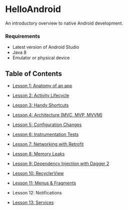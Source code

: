 # HelloAndroid

An introductory overview to native Android development.

### Requirements
  * Latest version of Android Studio
  * Java 8
  * Emulator or physical device
  
## Table of Contents
 * [Lesson 1: Anatomy of an app](lesson01/Lesson1_AnatomyOfAnApp.md/)
 
 * [Lesson 2: Activity Lifecycle](lesson02/Lesson2_ActivityLifecycle.md)
  
 * [Lesson 3: Handy Shortcuts](lesson03/Lesson3_HandyShortcuts.md)
 
 * [Lesson 4: Architecture (MVC, MVP, MVVM)](lesson04/Lesson4_Architecture.md)
 
 * [Lesson 5: Configuration Changes](lesson05/Lesson5_ConfigurationChanges.md)
 
 * [Lesson 6: Instrumentation Tests](lesson06/Lesson6_InstrumentationTests.md)
 
 * [Lesson 7: Networking with Retrofit](lesson07/Lesson7_NetworkingWithRetrofit.md)
 
 * [Lesson 8: Memory Leaks](lesson08/Lesson8_MemoryLeaks.md)
 
 * [Lesson 9: Dependency Injection with Dagger 2](lesson09/Lesson9_DependencyInjectionDagger2.md)
 
 * [Lesson 10: RecyclerView](lesson10/Lesson10_RecyclerView.md)
 
 * [Lesson 11: Menus & Fragments](lesson11/Lesson11_MenusAndFragments.md)
 
 * Lesson 12: Notifications
 
 * [Lesson 13: Services](lesson13/Lesson13_Services.md)